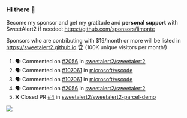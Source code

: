 ### Hi there 👋

Become my sponsor and get my gratitude and **personal support** with SweetAlert2 if needed: https://github.com/sponsors/limonte

Sponsors who are contributing with $19/month or more will be listed in https://sweetalert2.github.io 🏆 (100K unique visitors per month!)

<!--START_SECTION:activity-->
1. 🗣 Commented on [#2056](https://github.com/sweetalert2/sweetalert2/issues/2056) in [sweetalert2/sweetalert2](https://github.com/sweetalert2/sweetalert2)
2. 🗣 Commented on [#107061](https://github.com/microsoft/vscode/issues/107061) in [microsoft/vscode](https://github.com/microsoft/vscode)
3. 🗣 Commented on [#107061](https://github.com/microsoft/vscode/issues/107061) in [microsoft/vscode](https://github.com/microsoft/vscode)
4. 🗣 Commented on [#2056](https://github.com/sweetalert2/sweetalert2/issues/2056) in [sweetalert2/sweetalert2](https://github.com/sweetalert2/sweetalert2)
5. ❌ Closed PR [#4](https://github.com/sweetalert2/sweetalert2-parcel-demo/pull/4) in [sweetalert2/sweetalert2-parcel-demo](https://github.com/sweetalert2/sweetalert2-parcel-demo)
<!--END_SECTION:activity-->

![](https://github-readme-stats.vercel.app/api?username=limonte&theme=vue&show_icons=true)
